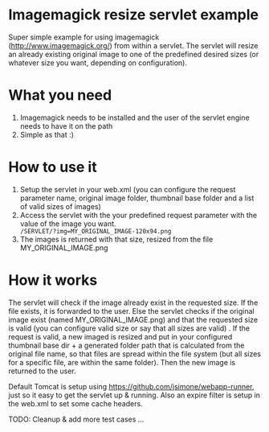 # Imagemagick resize servlet example 
Super simple example for using imagemagick (http://www.imagemagick.org/) from within a servlet. The servlet will resize an already existing original 
image to one of the predefined desired sizes (or whatever size you want, depending on configuration).

# What you need
1. Imagemagick needs to be installed and the user of the servlet engine needs to have it on the path
2. Simple as that :)

# How to use it

<ol>
<li>Setup the servlet in your web.xml (you can configure the request parameter name, original image folder, thumbnail base folder and a list of valid sizes of images)</li>

<li>Access the servlet with the your predefined request parameter with the value of the image you want.
<code>
/SERVLET/?img=MY_ORIGINAL_IMAGE-120x94.png
</code>
</li>

<li>The images is returned with that size, resized from the file MY_ORIGINAL_IMAGE.png</li>
</ol>

# How it works
The servlet will check if the image already exist in the requested size.  If the file exists, it is forwarded to the user. Else the servlet checks if the 
original image exist (named MY_ORIGINAL_IMAGE.png) and that the requested size is valid (you can configure valid size or say that all sizes are valid)
. If the request is valid, a new imaged is resized and put in your configured thumbnail base dir + a generated folder path that is calculated from the original file name, so that files are spread within the file system (but all sizes for a specific file, are within the same folder). Then the new image is returned to the user.

Default Tomcat is setup using https://github.com/jsimone/webapp-runner, just so it easy to get the servlet up & running. Also an expire filter is setup in the web.xml to set some cache headers.

TODO:
Cleanup & add more test cases ...